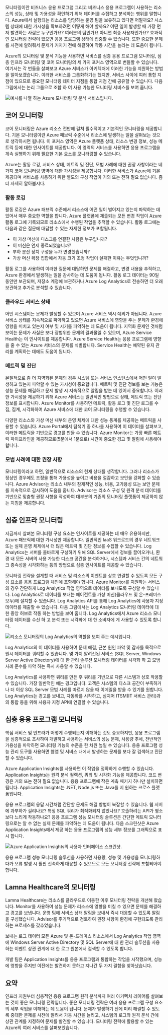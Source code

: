 모니터링이란 비즈니스 응용 프로그램 그리고 비즈니스 응용 프로그램이 사용하는 리소스의 성능, 상태 및 가용성을 확인하기 위해 데이터를 수집하고 분석하는 행위를 말합니다. Azure에서 실행되는 리소스를 담당하는 운영 팀을 보유하고 있다면 어떨까요? 시스템 상태에 대한 가시성을 확보하려면 어떻게 해야 할까요? 어떤 일이 발생할 때 가장 먼저 발견하는 사람은 누구인가요? 여러분의 팀인가요 아니면 최종 사용자인가요? 효과적인 모니터링 전략이 있으면 응용 프로그램 상태에 집중할 수 있습니다. 또한 중요한 문제를 사전에 알려줘서 문제가 커지기 전에 해결하여 작동 시간을 늘리는 데 도움이 됩니다. 

Azure의 모니터링 및 분석 기능을 사용하면 서비스를 심층 응용 프로그램 모니터링, 심층 인프라 모니터링 및 코어 모니터링의 세 가지 포커스 영역으로 번들할 수 있습니다. 여기서는 각 번들을 살펴보고 Azure 서비스가 아키텍처에 이러한 기능을 지원하는 방법을 알아보겠습니다. 이러한 서비스를 그룹화하기는 했지만, 서비스 사이에 여러 통합 지점이 있으므로 중요한 모니터링 데이터 지점을 통합 지점 간에 공유할 수 있습니다. 다음 그림에서는 논리 그룹으로 조합 하 여 사용 가능한 모니터링 서비스를 보여 줍니다.

![예시를 나열 하는 Azure 모니터링 및 분석 서비스입니다.](../media/monitoring-products-overview.png)

## <a name="core-monitoring"></a>코어 모니터링

코어 모니터링은 Azure 리소스 전반에 걸쳐 필수적이고 기본적인 모니터링을 제공합니다. 기본 모니터링이란 Azure 패브릭 수준에서 리소스에 발생하는 일을 살펴보는 것으로 생각하시면 됩니다. 이 포커스 영역은 Azure 플랫폼 상태, 리소스 변경 정보, 성능 메트릭 등에 대한 인사이트를 제공합니다. 이 영역의 서비스를 사용하면 응용 프로그램을 계속 실행하기 위해 필요한 기본 요소를 모니터링할 수 있습니다.

Azure는 활동 로깅, 서비스 상태, 메트릭 및 진단, 모범 사례에 대한 권장 사항이라는 네 가지 코어 모니터링 영역에 대한 가시성을 제공합니다. 이러한 서비스가 Azure에 기본 제공되며 서비스를 사용하기 위한 별도의 구성 작업이 거의 또는 전혀 필요 없습니다. 좀 더 자세히 알아봅시다.

### <a name="activity-logging"></a>활동 로깅

활동 로깅은 Azure 패브릭 수준에서 리소스에 어떤 일이 벌어지고 있는지 파악하는 데 있어서 매우 중요한 역할을 합니다. Azure 플랫폼에 제출되는 모든 변경 작업이 Azure 활동 로그에 기록되므로 리소스에서 수행된 작업을 추적할 수 있습니다. 활동 로그에는 다음과 같은 질문에 대답할 수 있는 자세한 정보가 포함됩니다.

- 이 가상 머신에 디스크를 연결한 사람은 누구입니까?
- 이 머신은 언제 종료되었습니까?
- 부하 분산 장치 구성을 누가 변경했습니까?
- 가상 머신 확장 집합에서 자동 크기 조정 작업이 실패한 이유는 무엇입니까?

활동 로그를 사용하여 이러한 질문에 대답하면 문제를 해결하고, 변경 내용을 추적하고, Azure 환경에서 발생하는 일을 감사하는 데 도움이 됩니다. 활동 로그 데이터는 90일 동안만 보관되며, 저장소 계정에 보관하거나 Azure Log Analytics로 전송하면 더 오래 보관하고 추가로 분석할 수 있습니다.

### <a name="health-of-cloud-services"></a>클라우드 서비스 상태

어떤 시스템이든 문제가 발생할 수 있으며 Azure 서비스 역시 예외가 아닙니다. Azure 서비스 상태를 지속적으로 파악하고 있으면 Azure 서비스에 영향을 주는 문제가 환경에 영향을 미치고 있는지 여부 및 시기를 파악하는 데 도움이 됩니다. 지역화 문제인 것처럼 보이는 문제가 사실은 보다 광범위한 문제의 결과물일 수 있으며, Azure Service Health는 이 인사이트를 제공합니다. Azure Service Health는 응용 프로그램에 영향을 줄 수 있는 Azure 서비스의 문제를 식별합니다. Service Health는 예약된 유지 관리를 계획하는 데에도 도움이 됩니다.

### <a name="metrics-and-diagnostics"></a>메트릭 및 진단

본질적으로 좀 더 지역화된 문제의 경우 시스템 또는 서비스 인스턴스에서 어떤 일이 발생하고 있는지 파악할 수 있는 가시성이 중요합니다. 메트릭 및 진단 정보를 보는 기능은 성능 문제를 해결하고 문제 발생 시 지속적으로 알림을 받는 데 있어서 중요합니다. 이러한 가시성을 제공하기 위해 Azure 서비스는 일반적인 방법으로 상태, 메트릭 또는 진단 정보를 표시합니다. Azure Monitor를 사용하면 메트릭, 활동 로그 및 진단 로그를 수집, 집계, 시각화하여 Azure 서비스에 대한 코어 모니터링을 수행할 수 있습니다.

다양한 리소스와 가상 머신 내부의 운영 체제에 대한 성능 통계를 제공하는 메트릭을 사용할 수 있습니다. Azure Portal에서 탐색기 중 하나를 사용하여 이 데이터를 살펴보고, 이러한 메트릭을 기반으로 경고를 만들 수 있습니다. Azure Monitor는 가장 빠른 메트릭 파이프라인을 제공하므로(5분에서 1분으로) 시간이 중요한 경고 및 알림에 사용해야 합니다.

### <a name="recommendations-on-best-practices"></a>모범 사례에 대한 권장 사항

모니터링이라고 하면, 일반적으로 리소스의 현재 상태를 생각합니다. 그러나 리소스가 정상인 경우에도 조정을 통해 가용성을 높이고 비용을 절감하고 보안을 강화할 수 있습니다. Azure Advisor는 리소스 내부의 잠재적인 성능, 비용, 고가용성 또는 보안 문제를 지속적으로 감시하여 도움을 줍니다. Advisor는 리소스 구성 및 원격 분석 데이터를 기반으로 맞춤형 권장 사항을 작성하여 대부분의 기존의 모니터링 플랫폼이 제공하지 않는 지침을 제공합니다.

## <a name="deep-infrastructure-monitoring"></a>심층 인프라 모니터링

지금까지 살펴본 모니터링 구성 요소는 인사이트를 제공하는 데 매우 유용하지만, Azure 패브릭에 대한 가시성만 제공합니다. 일반적인 IaaS 워크로드의 경우 네트워크 또는 실제 운영 체제에서 더 많은 메트릭 및 진단 정보를 수집할 수 있습니다. Log Analytics는 서버를 올바르게 구성하기 위해 SQL Server에서 정보를 끌어오거나, 환경 내 모든 서버의 사용 가능한 디스크 공간을 분석하거나, 시스템과 서비스 간의 네트워크 종속성을 시각화하는 등의 방법으로 심층 인사이트를 제공할 수 있습니다.

모니터링 전략을 설계할 때 서비스 및 리소스의 이벤트를 상호 연결할 수 있도록 모든 구성 요소를 응용 프로그램 체인에 포함해야 합니다. Azure Monitor를 지원하는 서비스의 경우 간단하게 Log Analytics 작업 영역으로 데이터를 보내도록 구성할 수 있습니다. Log Analytics로 데이터를 보내는 에이전트를 가상 머신(클라우드 및 온-프레미스 모두)에 설치할 수 있습니다. Log Analytics API를 통해 Log Analytics에 사용자 지정 데이터를 제출할 수 있습니다. 다음 그림에서는 Log Analytics 모니터링 데이터에 대 한 중앙 허브로 작동 하는 방법을 보여 줍니다. Log Analytics에서 Azure 리소스 모니터링 데이터를 수신 하 고 분석 또는 시각화에 대 한 소비자에 게 사용할 수 있도록 합니다.

![리소스 모니터링의 Log Analytics의 역할을 보여 주는 예시입니다.](../media/collecting-data.png)

Log Analytics의 이 데이터를 사용하여 문제 해결, 근본 원인 파악 및 감사를 목적으로 원시 데이터를 쿼리할 수 있습니다. 몇 가지 알려진된 서비스 (SQL Server, Windows Server Active Directory)에 대 한 관리 솔루션 모니터링 데이터를 시각화 하 고 모범 사례 준수를 파악 하는 즉시 사용할 수 있습니다.

Log Analytics를 사용하면 쿼리를 만든 후 쿼리를 기반으로 다른 시스템과 상호 작용할 수 있습니다. 가장 일반적인 예는 경고입니다. 고객은 시스템의 디스크 공간이 부족하거나 더 이상 SQL Server 모범 사례를 따르지 않을 때 이메일을 받을 수 있기를 원합니다. Log Analytics는 경고를 보내고, 자동화를 시작하고, 심지어 ITSM(IT 서비스 관리)과의 통합 등을 위해 사용자 지정 API에 연결할 수 있습니다.

## <a name="deep-application-monitoring"></a>심층 응용 프로그램 모니터링

핵심 서비스 및 인프라가 어떻게 수행되는지 이해하는 것도 중요하지만, 응용 프로그램을 심층적으로 조사하여 개발하고 사용하는 서비스의 성능 문제, 사용량 추세, 전반적인 가용성을 파악하면 모니터링 기능의 수준을 한 차원 높일 수 있습니다. 응용 프로그램 성능 관리 도구를 사용하면 웹앱 및 서비스 내에서 발생하는 문제를 보다 잘 검색하고 진단할 수 있습니다.

Azure Application Insights를 사용하면 이 작업을 정확하게 수행할 수 있습니다. Application Insights는 원격 분석 컬렉션, 쿼리 및 시각화 기능을 제공합니다. 코드 변경은 거의 또는 전혀 필요 없습니다. 응용 프로그램에 작은 계측 패키지 하나만 설치하면 됩니다. Application Insights는 .NET, Node.js 또는 Java를 지 원하는 크로스 플랫폼입니다.

응용 프로그램의 응답 시간처럼 간단할 문제도 해결 방법이 복잡할 수 있습니다. 웹 서버에 과부하가 걸리나요? 특정 SQL 쿼리가 최적화되지 않았나요? 호출하려는 API가 평소보다 느리게 작동하나요? 응용 프로그램 성능 모니터링 솔루션은 간단한 메트릭 모니터링으로는 알 수 없는 실제 문제를 파악하는 데 도움이 됩니다. 다음 스크린샷은 Azure Application Insights에서 제공 하는 응용 프로그램의 성능 세부 정보를 그래픽으로 표시 합니다.

![Azure Application Insights의 사용자 인터페이스 스크린샷.](../media/perfmetrics.png)

응용 프로그램 성능 모니터링 솔루션을 사용하면 사용량, 성능 및 가용성을 모니터링하다가 오류 발생 시 훨씬 신속하게 대응할 수 있으므로 모든 모니터링 전략에 포함되어야 합니다.

## <a name="monitoring-at-lamna-healthcare"></a>Lamna Healthcare의 모니터링

Lamna Healthcare는 리소스를 클라우드로 이동한 이후 모니터링 전략을 개선해 왔습니다. Monitor를 사용하여 성능 문제가 리소스에 영향을 미칠 수 있으면 문제를 해결하고 경고를 보냅니다. 운영 팀에 서비스 상태 알림을 보내서 즉시 대응할 수 있도록 알림을 구성했습니다. Advisor를 주기적으로 검토하여 권장 사항이 환경에 구현되도록 관리하는 프로세스를 갖추었습니다. 

보내는 로그 데이터 모든 Azure 및 온-프레미스 리소스에서 Log Analytics 작업 영역에 Windows Server Active Directory 및 SQL Server에 대 한 관리 솔루션을 사용 하는 이벤트 상관 관계에 대 한 로그 원본에서 검색할 수 있도록 합니다.

개발 팀은 Application Insights를 응용 프로그램과 통합하는 작업을 시작했으며, 성능에 영향을 주지만 이전에는 발견하지 못하고 지나간 두 가지 결함을 찾아냈습니다.

## <a name="summary"></a>요약

인프라 지원부터 심층적인 응용 프로그램 원격 분석까지 여러 아키텍처 레이어를 살펴보는 것이 좋은 모니터링 전략입니다. 좋은 모니터링 전략은 여러 응용 프로그램 구성 요소의 세부 작업을 이해하는 데 도움이 됩니다. 문제가 발생하기 전에 미리 해결할 수 있도록 중대한 문제를 사전에 알려서 가동 시간을 늘리고, 시스템의 로그와 원격 분석 간에 상관 관계를 지정하여 문제를 발견할 수 있습니다. 모니터링 전략에 활용할 수 있는 Azure의 여러 서비스를 살펴보았습니다.